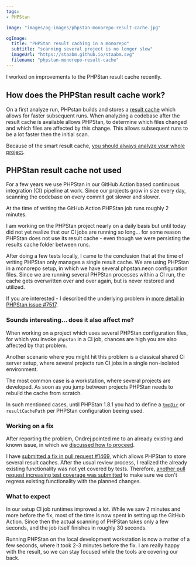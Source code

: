 ```yaml
---
tags:
- PHPStan

image: "images/og-images/phpstan-monorepo-result-cache.jpg"

ogImage:
  title: "PHPStan result caching in a monorepo"
  subtitle: "scanning several project is no longer slow"
  imageUrl: "https://staabm.github.io/staabm.svg"
  filename: "phpstan-monorepo-result-cache"
---
```


I worked on improvements to the PHPStan result cache recently.

## How does the PHPStan result cache work?

On a first analyze run, PHPstan builds and stores a [result cache](https://phpstan.org/user-guide/result-cache) which allows for faster subsequent runs. When analyzing a codebase after the result cache is available allows PHPStan, to determine which files changed and which files are affected by this change. This allows subsequent runs to be a lot faster then the initial scan.

Because of the smart result cache, [you should always analyze your whole project](https://phpstan.org/blog/why-you-should-always-analyse-whole-project).

## PHPStan result cache not used

For a few years we use PHPStan in our GitHub Action based continuous integration (CI) pipeline at work.
Since our projects grow in size every day, scanning the codebase on every commit got slower and slower.

At the time of writing the GitHub Action PHPStan job runs roughly 2 minutes.

I am working on the PHPStan project nearly on a daily basis but until today did not yet realize that our CI jobs are running so long... for some reason PHPStan does not use its result cache - even though we were persisting the results cache folder between runs.

After doing a few tests locally, I came to the conclusion that at the time of writing PHPStan only manages a single result cache.
We are using PHPStan in a monorepo setup, in which we have several phpstan.neon configuration files.
Since we are running several PHPStan processes within a CI run, the cache gets overwritten over and over again,
but is never restored and utilized.

If you are interested - I described the underlying problem in [more detail in PHPStan issue #7517](https://github.com/phpstan/phpstan/issues/7517).


### Sounds interesting... does it also affect me?

When working on a project which uses several PHPStan configuration files, for which you invoke `phpstan` in a CI job,
chances are high you are also affected by that problem.

Another scenario where you might hit this problem is a classical shared CI server setup, where several projects run CI jobs in a single non-isolated environment.

The most common case is a workstation, where several projects are developed. As soon as you jump between projects PHPStan needs to rebuild the cache from scratch.

In such mentioned cases, until PHPStan 1.8.1 you had to define a [`tmpDir`](https://phpstan.org/config-reference#caching) or `resultCachePath` per PHPStan configuration beeing used.


### Working on a fix

After reporting the problem, Ondrej pointed me to an already existing and known issue, in which we [discussed how to proceed](https://github.com/phpstan/phpstan/issues/7379#issuecomment-1164140188).

I have [submitted a fix in pull request #1469](https://github.com/phpstan/phpstan-src/pull/1469), which allows PHPStan to store several result caches.
After the usual review process, I realized the already existing functionality was not yet covered by tests.
Therefore, [another pull request increasing test coverage was submitted](https://github.com/phpstan/phpstan-src/pull/1475) to make sure we don't regress existing functionality with the planned changes.


### What to expect

In our setup CI job runtimes improved a lot. While we saw 2 minutes and more before the fix, most of the time is now spent in setting up the GitHub Action.
Since then the actual scanning of PHPStan takes only a few seconds, and the job itself finishes in roughly 30 seconds.

Running PHPStan on the local development workstation is now a matter of a few seconds, where it took 2-3 minutes before the fix. I am really happy with the result, so we can stay focused while the tools are covering our back.
